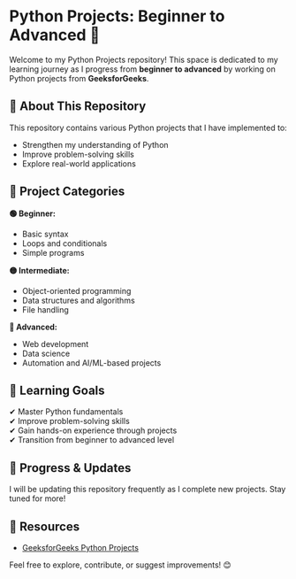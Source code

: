 # Python Projects: Beginner to Advanced 🚀  

Welcome to my Python Projects repository! This space is dedicated to my learning journey as I progress from **beginner to advanced** by working on Python projects from **GeeksforGeeks**.  

## 📌 About This Repository  
This repository contains various Python projects that I have implemented to:  
- Strengthen my understanding of Python  
- Improve problem-solving skills  
- Explore real-world applications  

## 📂 Project Categories  
 **🟢 Beginner:**  
  - Basic syntax  
  - Loops and conditionals  
  - Simple programs  

 **🟡 Intermediate:**  
  - Object-oriented programming  
  - Data structures and algorithms  
  - File handling  

 **🔴 Advanced:**  
  - Web development  
  - Data science  
  - Automation and AI/ML-based projects  

## 📖 Learning Goals  
✔ Master Python fundamentals  
✔ Improve problem-solving skills  
✔ Gain hands-on experience through projects  
✔ Transition from beginner to advanced level  

## 🚀 Progress & Updates  
I will be updating this repository frequently as I complete new projects. Stay tuned for more!  

## 🔗 Resources  
- [GeeksforGeeks Python Projects](https://www.geeksforgeeks.org/python-projects/)  

Feel free to explore, contribute, or suggest improvements! 😊  
